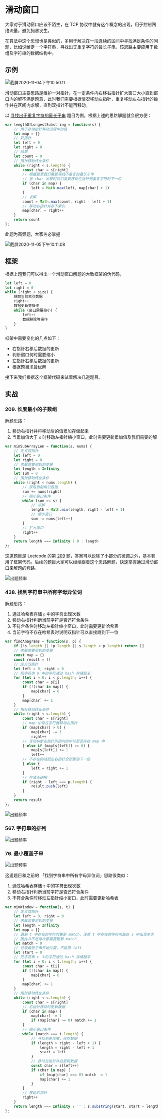 # 滑动窗口

大家对于滑动窗口应该不陌生，在 TCP 协议中就有这个概念的出现，用于控制网络流量，避免拥塞发生。

在算法中这个思想也是类似的，多用于解决在一段连续的区间中寻找满足条件的问题，比如说给定一个字符串，寻找出无重复字符的最长子串。该思路主要应用于数组及字符串的数据结构中。

## 示例

![截屏2020-11-04下午10.50.11](https://yck-1254263422.cos.ap-shanghai.myqcloud.com/2020/11/04/16045020528651.png)

滑动窗口主要思路是维护一对指针，在一定条件内右移右指针扩大窗口大小直到窗口内的解不满足题意，此时我们需要根据情况移动左指针，重复移动左右指针的操作并在区间内求解，直到双指针不能再移动。

以 [寻找出无重复字符的最长子串](https://leetcode-cn.com/problems/longest-substring-without-repeating-characters/) 题目为例，根据上述的思路解题就会很方便：

```js
var lengthOfLongestSubstring = function(s) {
    // 用于存储指针移动过程中的值
    let map = {}
    // 双指针
    let left = 0
    let right = 0
    // 结果
    let count = 0
    // 指针移动终止条件
    while (right < s.length) {
        const char = s[right]
        // 根据题意我们需要寻找不重复的最长子串
        // 当 char 出现时我们需要移动左指针到重复字符的下一位
        if (char in map) {
            left = Math.max(left, map[char] + 1)
        }
        // 求解
        count = Math.max(count, right - left + 1)
        // 移动右指针并存下索引
        map[char] = right++
    }
    return count
};
```

此题为高频题，大家务必掌握

![截屏2020-11-05下午10.11.08](https://yck-1254263422.cos.ap-shanghai.myqcloud.com/2020/11/05/16045863477109.png)


## 框架

根据上题我们可以得出一个滑动窗口解题的大致框架的伪代码，

```js
let left = 0
let right = 0
while (right < size) {
    获取当前索引数据
    right++
    数据更新等操作
    while (窗口需要缩小) {
        left++
        数据移除等操作
    }
}
```

框架中需要变化的几点如下：

- 右指针右移后数据的更新
- 判断窗口何时需要缩小
- 左指针右移后数据的更新
- 根据题目求最优解

接下来我们根据这个框架代码来试着解决几道题目。

## 实战

### 209. 长度最小的子数组

解题思路：
1. 移动右指针并将移动后的值累加存储起来
2. 当累加值大于 `s` 时移动左指针缩小窗口，此时需要更新累加值及我们需要的解

```js
var minSubArrayLen = function(s, nums) {
    // 定义双指针
    let left = 0
    let right = 0
    // 求解需要用到的变量
    let length = Infinity
    let sum = 0
    // 指针移动终止条件
    while (right < nums.length) {
        // 获取当前索引数据
        sum += nums[right]
        // 缩小窗口条件
        while (sum >= s) {
            // 求解
            length = Math.min(length, right - left + 1)
            // 缩小窗口
            sum -= nums[left++]
        }
        // 扩大窗口
        right++
    }
    return length === Infinity ? 0 : length
};
```

这道题目是 Leetcode 的第 [209](https://leetcode-cn.com/problems/minimum-size-subarray-sum/) 题，答案可以说除了小部分的微调之外，基本套用了框架代码。后续的题目大家可以继续跟着这个思路解题，快速掌握通过滑动窗口来解题的套路。

![出题频率](https://yck-1254263422.cos.ap-shanghai.myqcloud.com/2020/11/05/16045849179673.png)

### 438. 找到字符串中所有字母异位词

解题思路：
1. 通过哈希表存储 `p` 中的字符出现次数
2. 移动右指针判断当前字符是否还符合条件
3. 不符合条件时移动左指针缩小窗口，此时需要更新哈希表
4. 当前字符不存在哈希表时说明双指针可以直接跳到下一位

```js
var findAnagrams = function(s, p) {
    if (!s.length || !p.length || s.length < p.length) return []
    // 求解需要用到的变量
    const map = {}
    const result = []
    // 定义双指针
    let left = 0, right = 0
    // 把字符串 p 中的字符通过 hash 存储起来
    for (let i = 0; i < p.length; i++) {
        const char = p[i]
        if (!(char in map)) {
            map[char] = 0
        }
        map[char] += 1
    }
    // 指针移动终止条件
    while (right < s.length) {
        const char = s[right]
        // map 中存在字符就移动右指针
        if (map[char] > 0) {
            map[char] -= 1
            right++
        // 否则判断左指针所指向的字符是否存在 map 中
        } else if (map[s[left]] >= 0) {
            map[s[left]] += 1
            left++
        // 不存在的话把左右指针全部挪到下一位
        } else {
            left = right += 1
        }
        // 存储正确解
        if (right - left === p.length) {
            result.push(left)
        }
    }
    return result
};
```

![出题频率](https://yck-1254263422.cos.ap-shanghai.myqcloud.com/2020/11/08/16048348783681.png)


### 567. 字符串的排列

![出题频率](https://yck-1254263422.cos.ap-shanghai.myqcloud.com/2020/11/05/16045864493970.png)


### 76. 最小覆盖子串
![出题频率](https://yck-1254263422.cos.ap-shanghai.myqcloud.com/2020/11/05/16045854473171.png)

这道题目和之前的 「找到字符串中所有字母异位词」思路很类似：

1. 通过哈希表存储 `t` 中的字符出现次数
2. 移动右指针判断当前字符是否还符合条件
3. 不符合条件时移动左指针缩小窗口，此时需要更新哈希表

```js
var minWindow = function(s, t) {
    // 定义双指针
    let left = 0, right = 0
    // 求解需要用到的变量
    let length = Infinity
    let map = {}
    // 遇到 t 中存在的字符时更新 match，注意 t 中存在的字符可能在 s 中出现多次
    // 因此并不是每次都需要更新 match
    let match = 0
    // 记录最短子串开始位置，不能用 left
    let start = 0
    // 把字符串 t 中的字符通过 hash 存储起来
    for (let i = 0; i < t.length; i++) {
        const char = t[i]
        if (!(char in map)) {
            map[char] = 0
        }
        map[char] += 1
    }
    // 指针移动终止条件
    while (right < s.length) {
        const char = s[right]
        // 右指针移动时更新数据
        if (char in map) {
            map[char] -= 1
            if (map[char] >= 0) match += 1
        }
        // 缩小窗口条件
        while (match === t.length) {
            // 寻找到更佳解，保存数据
            if (length > right - left + 1) {
                length = right - left + 1
                start = left
            }
            // 移动左指针并且更新数据
            const char = s[left++]
            if (char in map) {
                if (map[char] === 0) match -= 1
                map[char] += 1
            }
        }
        // 移动右指针
        right++
    }
    return length === Infinity ? '' : s.substring(start, start + length)
};
```